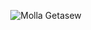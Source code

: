 <p align="center"> <img src="https://github-readme-stats.vercel.app/api?username=molla2021&show_icons=true&theme=gotham" alt="Molla Getasew" />